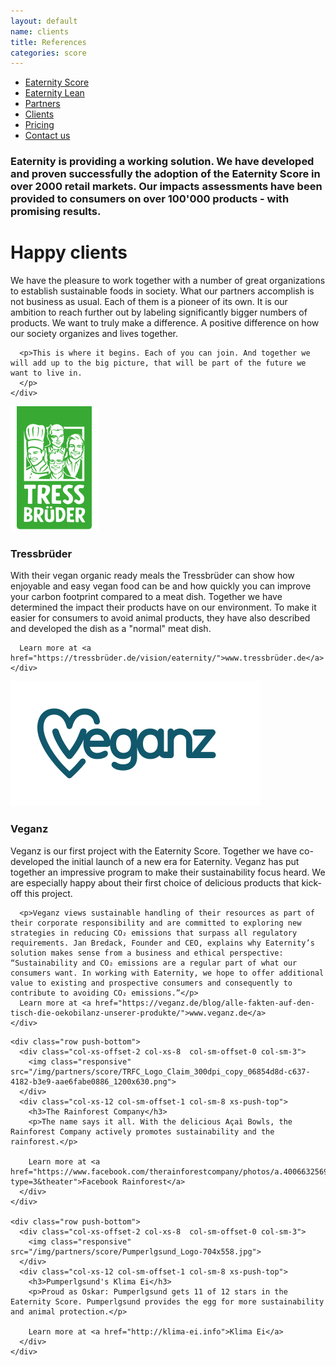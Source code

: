 ```yaml
---
layout: default
name: clients
title: References
categories: score
---
```


<style>
#main-nav-4 {
  border-bottom: 2px solid #46cc00;
}
</style>


<div class="container hidden-xs">
  <div class="row">
    <div class="col-xs-12 text-center">
      <ul class="subNavigation">
      <a href="/score"><li>Eaternity Score</li></a>
      <a href="/score/lean"><li>Eaternity Lean</li></a>
      <a href="/score/partners"><li>Partners</li></a>
      <a href="/score/clients"><li class="current">Clients</li></a>
      <a href="/score/pricing"><li>Pricing</li></a>
      <a href="/contact"><li>Contact us</li></a>
      </ul>
    </div>
  </div>
</div>

<div class="container">
  <div class="row push-top small-push-bottom">
    <div class="col-xs-10 col-xs-offset-1 text-center">
      <h3>Eaternity is providing a working solution. We have developed and proven successfully the adoption of the Eaternity Score in over 2000 retail markets. Our impacts assessments have been provided to consumers on over 100'000 products - with promising results.</h3>
</div>
</div>

  <div class="row push-top small-push-bottom">
    <div class="col-xs-12 text-center">
      <h1>Happy clients</h1>
    </div>
  </div>

  <div class="row push-bottom">
    <div class="col-xs-12 col-sm-offset-1 col-sm-10 col-md-offset-2 col-md-8 text-center">
      <p>We have the pleasure to work together with a number of great organizations to establish sustainable foods in society. What our partners accomplish is not business as usual. Each of them is a pioneer of its own. It is our ambition to reach further out by labeling significantly bigger numbers of products. We want to truly make a difference. A positive difference on how our society organizes and lives together.</p>

      <p>This is where it begins. Each of you can join. And together we will add up to the big picture, that will be part of the future we want to live in.
      </p>
    </div>

  </div>


  <div class="row push-bottom">
    <div class="col-xs-offset-2 col-xs-8  col-sm-offset-0 col-sm-3">
      <img class="responsive" src="/img/partners/score/tress-score.svg">
    </div>
    <div class="col-xs-12 col-sm-offset-1 col-sm-8 xs-push-top">
      <h3>Tressbrüder</h3>
      <p>With their vegan organic ready meals the Tressbrüder can show how enjoyable and easy vegan food can be and how quickly you can improve your carbon footprint compared to a meat dish. Together we have determined the impact their products have on our environment. To make it easier for consumers to avoid animal products, they have also described and developed the dish as a "normal" meat dish.</p>

      Learn more at <a href="https://tressbrüder.de/vision/eaternity/">www.tressbrüder.de</a>
    </div>
  </div>


  <div class="row push-bottom">
    <div class="col-xs-offset-2 col-xs-8  col-sm-offset-0 col-sm-3">
      <img class="responsive" src="/img/partners/Veganz.svg">
    </div>
    <div class="col-xs-12 col-sm-offset-1 col-sm-8 xs-push-top">
      <h3>Veganz</h3>
      <p>Veganz is our first project with the Eaternity Score. Together we have co-developed the initial launch of a new era for Eaternity. Veganz has put together an impressive program to make their sustainability focus heard. We are especially happy about their first choice of delicious products that kick-off this project.</p>

      <p>Veganz views sustainable handling of their resources as part of their corporate responsibility and are committed to exploring new strategies in reducing CO₂ emissions that surpass all regulatory requirements. Jan Bredack, Founder and CEO, explains why Eaternity’s solution makes sense from a business and ethical perspective: “Sustainability and CO₂ emissions are a regular part of what our consumers want. In working with Eaternity, we hope to offer additional value to existing and prospective consumers and consequently to contribute to avoiding CO₂ emissions.”</p>
      Learn more at <a href="https://veganz.de/blog/alle-fakten-auf-den-tisch-die-oekobilanz-unserer-produkte/">www.veganz.de</a>
    </div>
  </div>


    <div class="row push-bottom">
      <div class="col-xs-offset-2 col-xs-8  col-sm-offset-0 col-sm-3">
        <img class="responsive" src="/img/partners/score/TRFC_Logo_Claim_300dpi_copy_06854d8d-c637-4182-b3e9-aae6fabe0886_1200x630.png">
      </div>
      <div class="col-xs-12 col-sm-offset-1 col-sm-8 xs-push-top">
        <h3>The Rainforest Company</h3>
        <p>The name says it all. With the delicious Açaì Bowls, the Rainforest Company actively promotes sustainability and the rainforest.</p>

        Learn more at <a href="https://www.facebook.com/therainforestcompany/photos/a.400663256959319/1132722090420095/?type=3&theater">Facebook Rainforest</a>
      </div>
    </div>

    <div class="row push-bottom">
      <div class="col-xs-offset-2 col-xs-8  col-sm-offset-0 col-sm-3">
        <img class="responsive" src="/img/partners/score/Pumperlgsund_Logo-704x558.jpg">
      </div>
      <div class="col-xs-12 col-sm-offset-1 col-sm-8 xs-push-top">
        <h3>Pumperlgsund's Klima Ei</h3>
        <p>Proud as Oskar: Pumperlgsund gets 11 of 12 stars in the Eaternity Score. Pumperlgsund provides the egg for more sustainability and animal protection.</p>

        Learn more at <a href="http://klima-ei.info">Klima Ei</a>
      </div>
    </div>

</div>

<script src="https://ajax.googleapis.com/ajax/libs/jquery/1.11.3/jquery.min.js"></script>

<script src="/js/jquery.magnific-popup.min.js"></script>

<script src="/js/jquery.royalslider.min.js"></script>

<!-- script src="/js/bootstrap.min.js"></script -->

<!-- script src="/js/icheck.min.js"></script -->

<script src="/js/script.js"></script>
